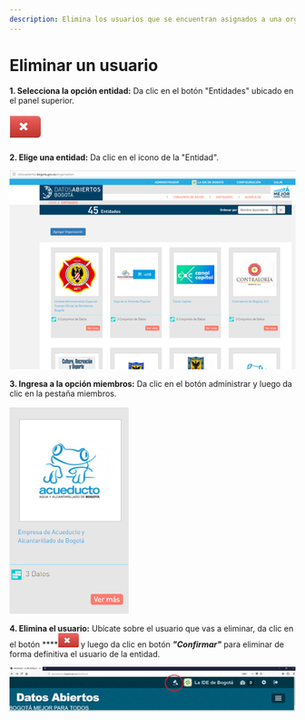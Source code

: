 ```yaml
---
description: Elimina los usuarios que se encuentran asignados a una organización
---
```


# Eliminar un usuario

**1. Selecciona la opción entidad:** Da clic en el botón "Entidades" ubicado en el panel superior.

![](../.gitbook/assets/image%20%28184%29.png)

**2. Elige una entidad:** Da clic en el icono de la "Entidad".

![](../.gitbook/assets/image%20%2895%29.png)

**3. Ingresa a la opción miembros:** Da clic en el botón administrar y luego da clic en la pestaña miembros.

![](../.gitbook/assets/image%20%2818%29.png)

**4. Elimina el usuario:** Ubícate sobre el usuario que vas a eliminar, da clic en el botón ****![](../.gitbook/assets/eliminar-user.JPG) y luego da clic en botón _**"Confirmar"**_ para eliminar de forma definitiva el usuario de la entidad.

![](../.gitbook/assets/image%20%2881%29.png)

